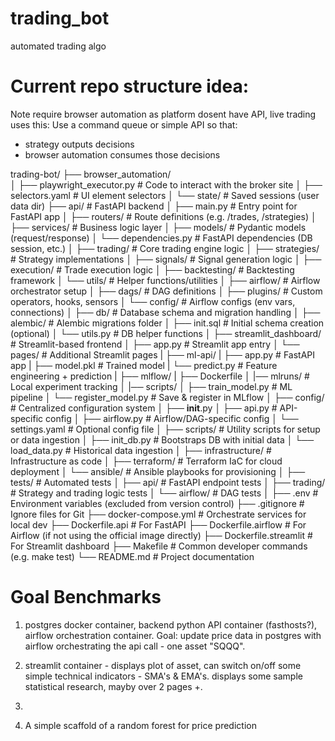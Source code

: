 # trading_bot
automated trading algo

# Current repo structure idea:
Note require browser automation as platform dosent have API, live trading uses this:
Use a command queue or simple API so that:
- strategy outputs decisions
- browser automation consumes those decisions

trading-bot/
├── browser_automation/           
│   ├── playwright_executor.py    # Code to interact with the broker site
│   ├── selectors.yaml            # UI element selectors
│   └── state/                    # Saved sessions (user data dir)
├── api/                          # FastAPI backend
│   ├── main.py                   # Entry point for FastAPI app
│   ├── routers/                  # Route definitions (e.g. /trades, /strategies)
│   ├── services/                 # Business logic layer
│   ├── models/                   # Pydantic models (request/response)
│   └── dependencies.py           # FastAPI dependencies (DB session, etc.)
│
├── trading/                      # Core trading engine logic
│   ├── strategies/               # Strategy implementations
│   ├── signals/                  # Signal generation logic
│   ├── execution/                # Trade execution logic
│   ├── backtesting/              # Backtesting framework
│   └── utils/                    # Helper functions/utilities
│
├── airflow/                      # Airflow orchestrator setup
│   ├── dags/                     # DAG definitions
│   ├── plugins/                  # Custom operators, hooks, sensors
│   └── config/                   # Airflow configs (env vars, connections)
│
├── db/                           # Database schema and migration handling
│   ├── alembic/                  # Alembic migrations folder
│   ├── init.sql                  # Initial schema creation (optional)
│   └── utils.py                  # DB helper functions
│
├── streamlit_dashboard/          # Streamlit-based frontend
│   ├── app.py                    # Streamlit app entry
│   └── pages/                    # Additional Streamlit pages
|
├──  ml-api/
|    ├── app.py          # FastAPI app
|    ├── model.pkl       # Trained model
|    └── predict.py      # Feature engineering + prediction
|
├── mlflow/
|    ├── Dockerfile
│    |── mlruns/                # Local experiment tracking
│    |── scripts/
│         ├── train_model.py     # ML pipeline
│         └── register_model.py  # Save & register in MLflow
│
├── config/                       # Centralized configuration system
│   ├── __init__.py
│   ├── api.py                    # API-specific config
│   ├── airflow.py                # Airflow/DAG-specific config
│   └── settings.yaml             # Optional config file
│
├── scripts/                      # Utility scripts for setup or data ingestion
│   ├── init_db.py                # Bootstraps DB with initial data
│   └── load_data.py              # Historical data ingestion
│
├── infrastructure/              # Infrastructure as code
│   ├── terraform/                # Terraform IaC for cloud deployment
│   └── ansible/                  # Ansible playbooks for provisioning
│
├── tests/                        # Automated tests
│   ├── api/                      # FastAPI endpoint tests
│   ├── trading/                  # Strategy and trading logic tests
│   └── airflow/                  # DAG tests
│
├── .env                          # Environment variables (excluded from version control)
├── .gitignore                    # Ignore files for Git
├── docker-compose.yml           # Orchestrate services for local dev
├── Dockerfile.api               # For FastAPI
├── Dockerfile.airflow           # For Airflow (if not using the official image directly)
├── Dockerfile.streamlit         # For Streamlit dashboard
├── Makefile                     # Common developer commands (e.g. make test)
└── README.md                    # Project documentation


# Goal Benchmarks
1) postgres docker container, backend python API container (fasthosts?), airflow orchestration container.
Goal: update price data in postgres with airflow orchestrating the api call - one asset "SQQQ".

2) streamlit container - displays plot of asset, can switch on/off some simple technical indicators - SMA's & EMA's.
displays some sample statistical research, mayby over 2 pages +.

3) 

4) A simple scaffold of a random forest for price prediction
